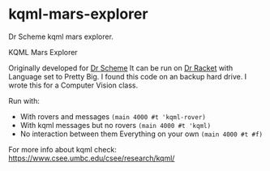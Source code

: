 # kqml-mars-explorer
Dr Scheme kqml mars explorer.

KQML Mars Explorer

 Originally developed for [Dr Scheme](http://plt-scheme.org/software/drscheme/)
 It can be run on [Dr Racket](https://racket-lang.org/) with Language set to Pretty Big.
 I found this code on an backup hard drive. I wrote this for a Computer Vision class.

Run with:
* With rovers and messages `(main 4000 #t 'kqml-rover)`
* With kqml messages but no rovers `(main 4000 #t 'kqml)`
* No interaction between them Everything on your own `(main 4000 #t #f)`


For more info about kqml check: 
https://www.csee.umbc.edu/csee/research/kqml/


